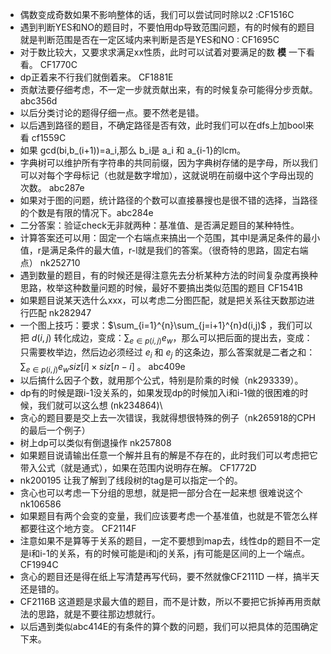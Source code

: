 - 偶数变成奇数如果不影响整体的话，我们可以尝试同时除以2 :CF1516C
- 遇到判断YES和NO的题目时，不要怕用dp导致范围问题，有的时候有的题目就是判断范围是否在一定区域内来判断是否是YES和NO : CF1695C
- 对于数比较大，又要求求满足xx性质，此时可以试着对要满足的数 **模** 一下看看。 CF1770C
- dp正着来不行我们就倒着来。 CF1881E
- 贡献法要仔细考虑，不一定一步就贡献出来，有的时候复杂可能得分步贡献。 abc356d
- 以后分类讨论的题得仔细一点。要不然老是错。
- 以后遇到路径的题目，不确定路径是否有效，此时我们可以在dfs上加bool来看 cf1559C
- 如果 gcd(bi,b_(i+1))=a_i,那么 b_i是 a_i 和 a_{i-1}的lcm。
- 字典树可以维护所有字符串的共同前缀，因为字典树存储的是字母，所以我们可以对每个字母标记（也就是数字增加），这就说明在前缀中这个字母出现的次数。 abc287e
- 如果对于图的问题，统计路径的个数可以直接暴搜也是很不错的选择，当路径的个数是有限的情况下。abc284e
- 二分答案：验证check无非就两种：基准值、是否满足题目的某种特性。
- 计算答案还可以用：固定一个右端点来搞出一个范围，其中l是满足条件的最小值，r是满足条件的最大值，r-l就是我们的答案。（很奇特的思路，固定右端点） nk252710
- 遇到数量的题目，有的时候还是得注意先去分析某种方法的时间复杂度再换种思路，枚举这种数量问题的时候，最好不要搞出类似范围的题目 CF1541B
- 如果题目说某天选什么xxx，可以考虑二分图匹配，就是把关系往天数那边进行匹配 nk282947
- 一个图上技巧：要求：$\sum_{i=1}^{n}\sum_{j=i+1}^{n}d(i,j)$ ，我们可以把 $d(i,j)$ 转化成边，变成：$\sum_{e\in p(i,j)}e_w$，那么可以把后面的提出去，变成：只需要枚举边，然后边必须经过 $e_i$ 和 $e_j$ 的这条边，那么答案就是二者之和：$\sum_{e\in p(i,j)}e_w siz[i]\times siz[n-i]$ 。 abc409e
- 以后搞什么因子个数，就用那个公式，特别是阶乘的时候（nk293339）。
- dp有的时候是跟i-1没关系的，如果发现dp的时候加入i和i-1做的很困难的时候，我们就可以这么想 (nk234864)\
- 贪心的题目要是交上去一次错误，我就得想很特殊的例子（nk265918的CPH的最后一个例子）
- 树上dp可以类似有倒退操作 nk257808
- 如果题目说请输出任意一个解并且有的解是不存在的，此时我们可以考虑把它带入公式（就是通式），如果在范围内说明存在解。 CF1772D
- nk200195 让我了解到了线段树的tag是可以指定一个的。
- 贪心也可以考虑一下分组的思想，就是把一部分合在一起来想 很难说这个 nk106586
- 如果题目有两个会变的变量，我们应该要考虑一个基准值，也就是不管怎么样都要往这个地方变。 CF2114F
- 注意如果不是算等于关系的题目，一定不要想到map去，线性dp的题目不一定是i和i-1的关系，有的时候可能是i和j的关系，j有可能是区间的上一个端点。CF1994C
- 贪心的题目还是得在纸上写清楚再写代码，要不然就像CF2111D 一样，搞半天还是错的。
- CF2116B 这道题是求最大值的题目，而不是计数，所以不要把它拆掉再用贡献法的思路，就是不要往那边想就行。
- 以后遇到类似abc414E的有条件的算个数的问题，我们可以把具体的范围确定下来。
